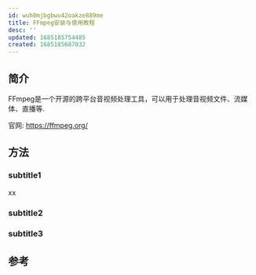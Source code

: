 ```yaml
---
id: wuh0mjbgbwu42oakze889me
title: FFmpeg安装与使用教程
desc: ''
updated: 1685185754485
created: 1685185687032
---
```



## 简介
FFmpeg是一个开源的跨平台音视频处理工具，可以用于处理音视频文件、流媒体、直播等.


官网: https://ffmpeg.org/

## 方法
### subtitle1
xx

### subtitle2

### subtitle3

## 参考